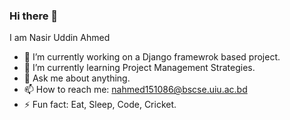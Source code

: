 ### Hi there 👋




I am Nasir Uddin Ahmed

- 🔭 I’m currently working on a Django framewrok based project.
- 🌱 I’m currently learning Project Management Strategies.
- 💬 Ask me about anything.
- 📫 How to reach me: nahmed151086@bscse.uiu.ac.bd
- ⚡ Fun fact: Eat, Sleep, Code, Cricket.







